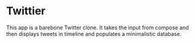 Twittier
========
This app is a barebone Twitter clone. It takes the input from compose and then displays tweets in timeline and populates a minimalistic database.

